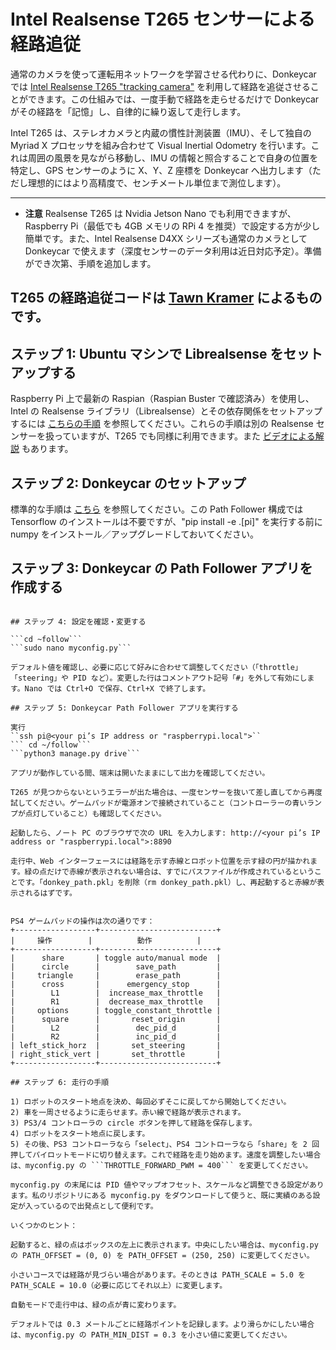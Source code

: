 
# Intel Realsense T265 センサーによる経路追従

通常のカメラを使って運転用ネットワークを学習させる代わりに、Donkeycar では [Intel Realsense T265 "tracking camera"](https://www.intelrealsense.com/tracking-camera-t265/) を利用して経路を追従させることができます。この仕組みでは、一度手動で経路を走らせるだけで Donkeycar がその経路を「記憶」し、自律的に繰り返して走行します。

Intel T265 は、ステレオカメラと内蔵の慣性計測装置（IMU）、そして独自の Myriad X プロセッサを組み合わせて Visual Inertial Odometry を行います。これは周囲の風景を見ながら移動し、IMU の情報と照合することで自身の位置を特定し、GPS センサーのように X、Y、Z 座標を Donkeycar へ出力します（ただし理想的にはより高精度で、センチメートル単位まで測位します）。

---------------
* **注意** Realsense T265 は Nvidia Jetson Nano でも利用できますが、Raspberry Pi（最低でも 4GB メモリの RPi 4 を推奨）で設定する方が少し簡単です。また、Intel Realsense D4XX シリーズも通常のカメラとして Donkeycar で使えます（深度センサーのデータ利用は近日対応予定）。準備ができ次第、手順を追加します。

T265 の経路追従コードは [Tawn Kramer](https://github.com/tawnkramer/donkey) によるものです。
----


## ステップ 1: Ubuntu マシンで Librealsense をセットアップする

Raspberry Pi 上で最新の Raspian（Raspian Buster で確認済み）を使用し、Intel の Realsense ライブラリ（Librealsense）とその依存関係をセットアップするには [こちらの手順](https://github.com/acrobotic/Ai_Demos_RPi/wiki/Raspberry-Pi-4-and-Intel-RealSense-D435) を参照してください。これらの手順は別の Realsense センサーを扱っていますが、T265 でも同様に利用できます。また [ビデオによる解説](https://www.youtube.com/watch?v=LBIBUntnxp8) もあります。

## ステップ 2: Donkeycar のセットアップ

標準的な手順は [こちら](https://docs.donkeycar.com/guide/install_software/) を参照してください。この Path Follower 構成では Tensorflow のインストールは不要ですが、"pip install -e .[pi]" を実行する前に numpy をインストール／アップグレードしておいてください。

## ステップ 3: Donkeycar の Path Follower アプリを作成する

```donkey createcar --path ~/follow --template path_follow

## ステップ 4: 設定を確認・変更する

```cd ~follow```
```sudo nano myconfig.py```

デフォルト値を確認し、必要に応じて好みに合わせて調整してください（「throttle」「steering」や PID など）。変更した行はコメントアウト記号「#」を外して有効にします。Nano では Ctrl+O で保存、Ctrl+X で終了します。

## ステップ 5: Donkeycar Path Follower アプリを実行する

実行
``ssh pi@<your pi’s IP address or "raspberrypi.local">``
``` cd ~/follow```
```python3 manage.py drive```

アプリが動作している間、端末は開いたままにして出力を確認してください。

T265 が見つからないというエラーが出た場合は、一度センサーを抜いて差し直してから再度試してください。ゲームパッドが電源オンで接続されていること（コントローラーの青いランプが点灯していること）も確認してください。

起動したら、ノート PC のブラウザで次の URL を入力します: http://<your pi’s IP address or "raspberrypi.local">:8890

走行中、Web インターフェースには経路を示す赤線とロボット位置を示す緑の円が描かれます。緑の点だけで赤線が表示されない場合は、すでにパスファイルが作成されているということです。「donkey_path.pkl」を削除（rm donkey_path.pkl）し、再起動すると赤線が表示されるはずです。


PS4 ゲームパッドの操作は次の通りです：
+------------------+--------------------------+
|     操作        |          動作          |
+------------------+--------------------------+
|      share       | toggle auto/manual mode  |
|      circle      |        save_path         |
|     triangle     |        erase_path        |
|      cross       |      emergency_stop      |
|        L1        |  increase_max_throttle   |
|        R1        |  decrease_max_throttle   |
|     options      | toggle_constant_throttle |
|      square      |       reset_origin       |
|        L2        |        dec_pid_d         |
|        R2        |        inc_pid_d         |
| left_stick_horz  |       set_steering       |
| right_stick_vert |       set_throttle       |
+------------------+--------------------------+

## ステップ 6: 走行の手順

1) ロボットのスタート地点を決め、毎回必ずそこに戻してから開始してください。
2) 車を一周させるように走らせます。赤い線で経路が表示されます。
3) PS3/4 コントローラの circle ボタンを押して経路を保存します。
4) ロボットをスタート地点に戻します。
5) その後、PS3 コントローラなら「select」、PS4 コントローラなら「share」を 2 回押してパイロットモードに切り替えます。これで経路を走り始めます。速度を調整したい場合は、myconfig.py の ```THROTTLE_FORWARD_PWM = 400``` を変更してください。

myconfig.py の末尾には PID 値やマップオフセット、スケールなど調整できる設定があります。私のリポジトリにある myconfig.py をダウンロードして使うと、既に実績のある設定が入っているので出発点として便利です。

いくつかのヒント：

起動すると、緑の点はボックスの左上に表示されます。中央にしたい場合は、myconfig.py の PATH_OFFSET = (0, 0) を PATH_OFFSET = (250, 250) に変更してください。

小さいコースでは経路が見づらい場合があります。そのときは PATH_SCALE = 5.0 を PATH_SCALE = 10.0（必要に応じてそれ以上）に変更します。

自動モードで走行中は、緑の点が青に変わります。

デフォルトでは 0.3 メートルごとに経路ポイントを記録します。より滑らかにしたい場合は、myconfig.py の PATH_MIN_DIST = 0.3 を小さい値に変更してください。
